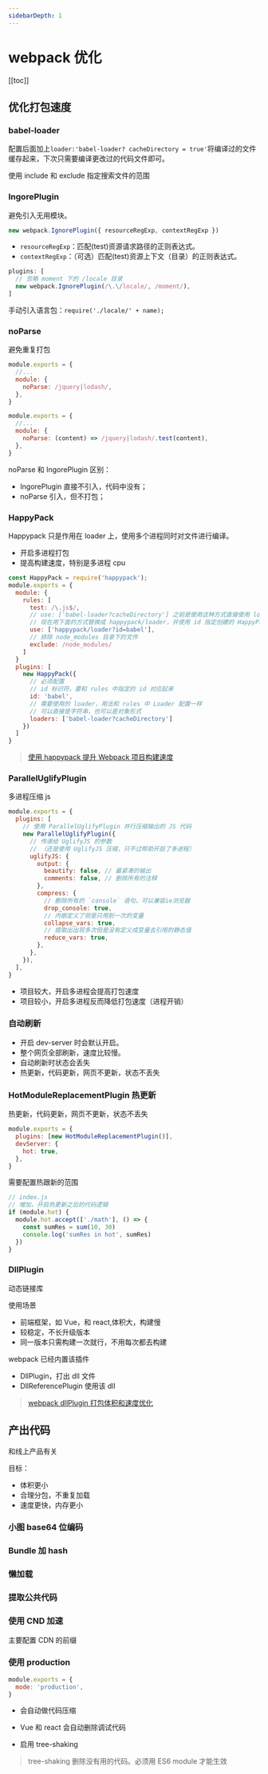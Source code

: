 ```yaml
---
sidebarDepth: 1
---
```


# webpack 优化

[[toc]]

## 优化打包速度

### babel-loader

配置后面加上`loader:'babel-loader? cacheDirectory = true'`将编译过的文件缓存起来，下次只需要编译更改过的代码文件即可。

使用 include 和 exclude 指定搜索文件的范围

### IngorePlugin

避免引入无用模块。

```js
new webpack.IgnorePlugin({ resourceRegExp, contextRegExp })
```

- `resourceRegExp`：匹配(test)资源请求路径的正则表达式。
- `contextRegExp`：（可选）匹配(test)资源上下文（目录）的正则表达式。

```js
plugins: [
  // 忽略 moment 下的 /locale 目录
  new webpack.IgnorePlugin(/\.\/locale/, /moment/),
]
```

手动引入语言包：`require('./locale/' + name);`

### noParse

避免重复打包

```js
module.exports = {
  //...
  module: {
    noParse: /jquery|lodash/,
  },
}

module.exports = {
  //...
  module: {
    noParse: (content) => /jquery|lodash/.test(content),
  },
}
```

noParse 和 IngorePlugin 区别：

- IngorePlugin 直接不引入，代码中没有；
- noParse 引入，但不打包；

### HappyPack

Happypack 只是作用在 loader 上，使用多个进程同时对文件进行编译。

- 开启多进程打包
- 提高构建速度，特别是多进程 cpu

```js
const HappyPack = require('happypack');
module.exports = {
  module: {
    rules: [
      test: /\.js$/,
      // use: ['babel-loader?cacheDirectory'] 之前是使用这种方式直接使用 loader
      // 现在用下面的方式替换成 happypack/loader，并使用 id 指定创建的 HappyPack 插件
      use: ['happypack/loader?id=babel'],
      // 排除 node_modules 目录下的文件
      exclude: /node_modules/
    ]
  }
  plugins: [
    new HappyPack({
      // 必须配置
      // id 标识符，要和 rules 中指定的 id 对应起来
      id: 'babel',
      // 需要使用的 loader，用法和 rules 中 Loader 配置一样
      // 可以直接是字符串，也可以是对象形式
      loaders: ['babel-loader?cacheDirectory']
    })
  ]
}
```

> [使用 happypack 提升 Webpack 项目构建速度](https://juejin.im/post/5c6e0c3a518825621f2a6f45)

### ParallelUglifyPlugin

多进程压缩 js

```js
module.exports = {
  plugins: [
    // 使用 ParallelUglifyPlugin 并行压缩输出的 JS 代码
    new ParallelUglifyPlugin({
      // 传递给 UglifyJS 的参数
      // （还是使用 UglifyJS 压缩，只不过帮助开启了多进程）
      uglifyJS: {
        output: {
          beautify: false, // 最紧凑的输出
          comments: false, // 删除所有的注释
        },
        compress: {
          // 删除所有的 `console` 语句，可以兼容ie浏览器
          drop_console: true,
          // 内嵌定义了但是只用到一次的变量
          collapse_vars: true,
          // 提取出出现多次但是没有定义成变量去引用的静态值
          reduce_vars: true,
        },
      },
    }),
  ],
}
```

- 项目较大，开启多进程会提高打包速度
- 项目较小，开启多进程反而降低打包速度（进程开销）

### 自动刷新

- 开启 dev-server 时会默认开启。
- 整个网页全部刷新，速度比较慢。
- 自动刷新时状态会丢失
- 热更新，代码更新，网页不更新，状态不丢失

### HotModuleReplacementPlugin 热更新

热更新，代码更新，网页不更新，状态不丢失

```js
module.exports = {
  plugins: [new HotModuleReplacementPlugin()],
  devServer: {
    hot: true,
  },
}
```

需要配置热跟新的范围

```js
// index.js
// 增加，开启热更新之后的代码逻辑
if (module.hot) {
  module.hot.accept(['./math'], () => {
    const sumRes = sum(10, 30)
    console.log('sumRes in hot', sumRes)
  })
}
```

### DllPlugin

动态链接库

使用场景

- 前端框架，如 Vue，和 react,体积大，构建慢
- 较稳定，不长升级版本
- 同一版本只需构建一次就行，不用每次都去构建

webpack 已经内置该插件

- DllPlugin，打出 dll 文件
- DllReferencePlugin 使用该 dll

> [webpack dllPlugin 打包体积和速度优化](https://zhuanlan.zhihu.com/p/39727247)

## 产出代码

和线上产品有关

目标：

- 体积更小
- 合理分包，不重复加载
- 速度更快，内存更小

### 小图 base64 位编码

### Bundle 加 hash

### 懒加载

### 提取公共代码

<!-- ### IngorePlugin -->

### 使用 CND 加速

主要配置 CDN 的前缀

### 使用 production

```js
module.exports = {
  mode: 'production',
}
```

- 会自动做代码压缩

- Vue 和 react 会自动删除调试代码
- 启用 tree-shaking

> tree-shaking 删除没有用的代码。必须用 ES6 module 才能生效
